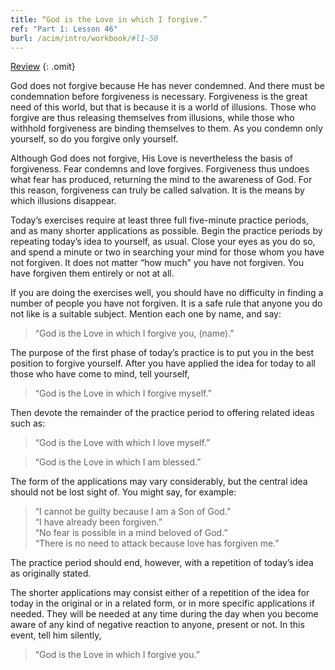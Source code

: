 ```yaml
---
title: “God is the Love in which I forgive.”
ref: "Part 1: Lesson 46"
burl: /acim/intro/workbook/#l1-50
---
```


<a class="hide-review" href="/acim/workbook/l060/#l046">Review</a>
{: .omit}

God does not forgive because He has never condemned. And there must be
condemnation before forgiveness is necessary. Forgiveness is the great
need of this world, but that is because it is a world of illusions.
Those who forgive are thus releasing themselves from illusions, while
those who withhold forgiveness are binding themselves to them. As you
condemn only yourself, so do you forgive only yourself.

Although God does not forgive, His Love is nevertheless the basis of
forgiveness. Fear condemns and love forgives. Forgiveness thus undoes
what fear has produced, returning the mind to the awareness of God. For
this reason, forgiveness can truly be called salvation. It is the means
by which illusions disappear.

Today’s exercises require at least three full five-minute practice
periods, and as many shorter applications as possible. Begin the
practice periods by repeating today’s idea to yourself, as usual. Close
your eyes as you do so, and spend a minute or two in searching your mind
for those whom you have not forgiven. It does not matter “how much” you
have not forgiven. You have forgiven them entirely or not at all.

If you are doing the exercises well, you should have no difficulty in
finding a number of people you have not forgiven. It is a safe rule that
anyone you do not like is a suitable subject. Mention each one by name,
and say:

> “God is the Love in which I forgive you, (name).”

The purpose of the first phase of today’s practice is to put you in the
best position to forgive yourself. After you have applied the idea for
today to all those who have come to mind, tell yourself,

> “God is the Love in which I forgive myself.”

Then devote the remainder of the practice period to offering related
ideas such as:

> “God is the Love with which I love myself.”

> “God is the Love in which I am blessed.”

The form of the applications may vary considerably, but the central idea
should not be lost sight of. You might say, for example:

>	“I cannot be guilty because I am a Son of God.”<br/>
>	“I have already been forgiven.”<br/>
>	“No fear is possible in a mind beloved of God.”<br/>
>	“There is no need to attack because love has forgiven me.”

The practice period should end, however, with a repetition of today’s
idea as originally stated.

The shorter applications may consist either of a repetition of the idea
for today in the original or in a related form, or in more specific
applications if needed. They will be needed at any time during the day
when you become aware of any kind of negative reaction to anyone,
present or not. In this event, tell him silently,

> “God is the Love in which I forgive you.”

